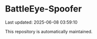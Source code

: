# BattleEye-Spoofer

Last updated: 2025-06-08 03:59:10

This repository is automatically maintained.
